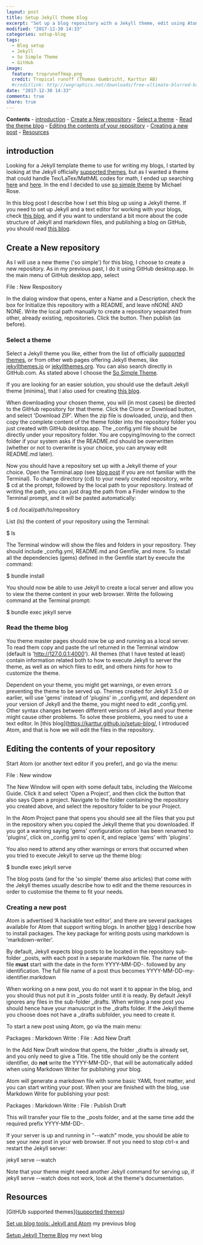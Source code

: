 ```yaml
---
layout: post
title: Setup Jekyll theme blog
excerpt: "Set up a blog repository with a Jekyll theme, edit using Atom, and publish at GitHub.com"
modified: "2017-12-30 14:33"
categories: setup-blog
tags:
  - Blog setup
  - Jekyll
  - So Simple Theme
  - GitHub
image:
  feature: troprunoffmap.png
  credit: Tropical runoff (Thomas Gumbricht, Karttur AB)
  #creditlink: http://wegraphics.net/downloads/free-ultimate-blurred-background-pack/
date: "2017-12-30 14:33"
comments: true
share: true
---
```


**Contents**
	- [introduction](#introduction)
	- [Create a New repository](#create-a-new-repository)
		- [Select a theme](#select-a-theme)
		- [Read the theme blog](#read-the-theme-blog)
	- [Editing the contents of your repository](#editing-the-contents-of-your-repository)
		- [Creating a new post](#creating-a-new-post)
	- [Resources](#resources)

## introduction

Looking for a Jekyll template theme to use for writing my blogs, I started by looking at the Jekyll officially [supported themes](https://pages.github.com/themes/), but as I wanted a theme that could handle Tex/LaTex/MathML codes for math, I ended up searching [here](https://jekyllthemes.io) and [here](http://jekyllthemes.org). In the end I decided to use [so simple theme](https://github.com/mmistakes/so-simple-theme) by Michael Rose.

In this blog post I describe how I set this blog up using a Jekyll theme. If you need to set up Jekyll and a text editor for working with your blogs, check [this blog](https://karttur.github.io/setup-blog/), and if you want to understand a bit more about the code structure of Jekyll and markdown files, and publishing a blog on GitHub, you should read [this blog](https://karttur.github.io/setup-github/).

## Create a New repository

As I will use a new theme ('so simple') for this blog, I choose to create a new repository. As in my previous past, I do it using <span class='app'>GitHub desktop.app</span>. In the main menu of <span class='app'>GitHub desktop.app</span>, select

<span class='menu'>File : New Respository</span>

In the dialog window that opens, enter a <span class='textbox'>Name</span> and a <span class='textbox'>Description</span>, check the box for <span class='textbox'>Initialize this repository with a README</span>, and leave nNONE AND NONE. Write the local path manually to create a repository separated from other, already existing, repositories. Click the button. Then publish (as before).

### Select a theme

Select a Jekyll theme you like, either from the list of officially [supported themes](https://pages.github.com/themes/), or from other web pages offering Jekyll themes, like [jekyllthemes.io](https://jekyllthemes.io) or [jekyllthemes.org](http://jekyllthemes.org). You can also search directly in GitHub.com. As stated above I choose the [So Simple Theme](https://github.com/mmistakes/so-simple-theme).

If you are looking for an easier solution, you should use the default Jekyll theme [minima], that I also used for creating [this blog](https://karttur.github.io/setup-blog/).

When downloading your chosen theme, you will (in most cases) be directed to the GitHub repository for that theme. Click the <span class='button'>Clone or Download</span> button, and select 'Download ZIP'. When the zip file is dowloaded, unzip, and then copy the complete content of the theme folder into the repository folder you just created with <span class='app'>GitHub desktop.app</span>. The <span class='span'>\_config.yml</span> file should be directly under your repository folder. You are copying/moving to the correct folder if your system asks if the <span class='file'>README.md</span> should be overwritten (whether or not to overwrite is your choice, you can anyway edit <span class='file'>README.md</span> later).

Now you should have a repository set up with a Jekyll theme of your choice. Open the <span class='app'>Terminal.app</span> (see [blog post](https://karttur.github.io/setup-blog/) if you are not familiar with the Terminal). To change directory (cd) to your newly created repository, write <span class='terminal'>$ cd</span> at the prompt, followed by the local path to your repository. Instead of writing the path, you can just drag the path from a <span class='app'>Finder</span> window to the Terminal prompt, and it will be pasted automatically:

<span class='terminal'>$ cd /local/path/to/repository</span>

List (ls) the content of your repository using the Terminal:

<span class='terminal'>$ ls</span>

The Terminal window will show the files and folders in your repository. They should include <span class='file'>\_config.yml</span>, <span class='file'>README.md<span> and <span class='file'>Gemfile<span>, and more. To install all the dependencies (gems) defined in the <span class='file'>Gemfile<span> start by execute the command:

<span class='terminal'>$ bundle install</span>

You should now be able to use Jekyll to create a local server and allow you to view the theme content in your web browser. Write the following command at the Terminal prompt:

<span class='terminal'>$ bundle exec jekyll serve</span>

### Read the theme blog

You theme master pages should now be up and running as a local server. To read them copy and paste the url returned in the Terminal window (default is 'http://127.0.0.1:4000'). All themes (that I have tested at least) contain information related both to how to execute Jekyll to server the theme, as well as on which files to edit, and others hints for how to customize the theme.

Dependent on your theme, you might get warnings, or even errors preventing the theme to be served up. Themes created for Jekyll 3.5.0 or earlier, will use 'gems' instead of 'plugins' in <span class='file'>\_config.yml</span>, and dependent on your version of Jekyll and the theme, you might need to edit <span class='file'>\_config.yml</span>. Other syntax changes between different versions of Jekyll and your theme might cause other problems. To solve these problems, you need to use a text editor. In [this blog](https://karttur.github.io/setup-blog/, I introduced <span class='app'>Atom</span>, and that is how we will edit the files in the repository.

## Editing the contents of your repository

Start <span class='app'>Atom</span> (or another text editor if you prefer), and go via the menu:

<span class='menu'>File : New window</span>

The <span class='tab'>New Window</span> will open with some default tabs, including the <span class='tab'>Welcome Guide</span>. Click it and select 'Open a Project', and then click the button that also says <span class='tab'>Open a project</span>. Navigate to the folder containing the repository you created above, and select the repository folder to be your Project.

In the Atom <span class='tab'>Project</span> pane that opens you should see all the files that you put in the repository when you copied the Jekyll theme that you downloaded. If you got a warning saying 'gems' configuration option has been renamed to 'plugins', click on <span class='file'>\_config.yml</span> to open it, and replace 'gems' with 'plugins'.

You also need to attend any other warnings or errors that occurred when you tried to execute Jekyll to serve up the theme blog:

<span class='terminal'>$ bundle exec jekyll serve</span>

The blog posts (and for the 'so simple' theme also articles) that come with the Jekyll themes usually describe how to edit and the theme resources in order to customise the theme to fit your needs.

### Creating a new post

<span class='app'>Atom</span> is advertised ‘A hackable text editor’, and there are several packages available for Atom that support writing blogs. In another [blog](https://karttur.github.io/setup-blog/) I describe how to install packages. The key package for writing posts using markdown is 'markdown-writer'.

By default, Jekyll expects blog posts to be located in the repository sub-folder <span class='file'>\_posts</span>, with each post in a separate markdown file. The name of the file **must** start with the date in the form <span class= 'file'>YYYY-MM-DD-</span>. followed by any identification. The full file name of a post thus becomes <span class= 'file'>YYYY-MM-DD-my-identifier.markdown</span>

When working on a new post, you do not want it to appear in the blog, and you should thus not put it in <span class='file'>\_posts</span> folder until it is ready. By default Jekyll ignores any files in the sub-folder <span class='file'>\_drafts</span>. When writing a new post you should hence have your manuscript in the <span class='file'>\_drafts</span> folder. If the Jekyll theme you choose does not have a <span class='file'>\_drafts</span> subfolder, you need to create it.

To start a new post using <span class='app'>Atom</span>, go via the main menu:

<span class='menu'>Packages :  Markdown Write : File : Add New Draft</span>

In the <span class='tab'>Add New Draft</span> window that opens, the folder <span class='file'>\_drafts</span> is already set, and you only need to give a <span class='textbox'>Title</span>. The title should only be the content identifier, do **not** write the <span class= 'file'>YYYY-MM-DD-</span>, that will be automatically added when using Markdown Writer for publishing your blog.

Atom will generate a markdown file with some basic YAML front matter, and you can start writing your post. When your are finished with the blog, use Markdown Write for publishing your post:

<span class='menu'>Packages :  Markdown Write : File : Publish Draft</span>

This will transfer your file to the <span class= 'file'>\_posts</span> folder, and at the same time add the required prefix <span class= 'file'>YYYY-MM-DD-</span>.

If your server is up and running in "--watch" mode, you should be able to see your new post in your web browser. If not you need to stop <spant class='terminal'>ctrl-x</span> and restart the Jekyll server:

<span class='terminal'>jekyll serve --watch</span>

Note that your theme might need another Jekyll command for serving up, if <span class='terminal'>jekyll serve --watch</span> does not work, look at the theme's documentation.

## Resources

[GitHUb supported themes]([supported themes](https://pages.github.com/themes/))

[Set up blog tools: Jekyll and Atom](https://karttur.github.io/setup-blog/) my previous blog

[Setup Jekyll Theme Blog](https://karttur.github.io/setup-theme-blog/) my next blog
